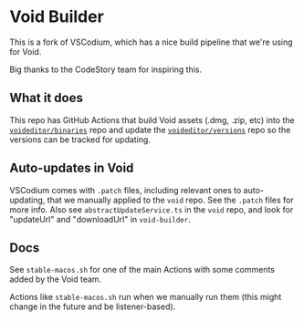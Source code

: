 # Void Builder

This is a fork of VSCodium, which has a nice build pipeline that we're using for Void.

Big thanks to the CodeStory team for inspiring this.

## What it does

This repo has GitHub Actions that build Void assets (.dmg, .zip, etc) into the [`voideditor/binaries`](https://github.com/voideditor/binaries/releases) repo and update the [`voideditor/versions`](https://github.com/voideditor/versions) repo so the versions can be tracked for updating.

## Auto-updates in Void

VSCodium comes with `.patch` files, including relevant ones to auto-updating, that we manually applied to the `void` repo. See the `.patch` files for more info. 
Also see `abstractUpdateService.ts` in the `void` repo, and look for "updateUrl" and "downloadUrl" in `void-builder`.


## Docs

See `stable-macos.sh` for one of the main Actions with some comments added by the Void team.

Actions like `stable-macos.sh` run when we manually run them (this might change in the future and be listener-based).

